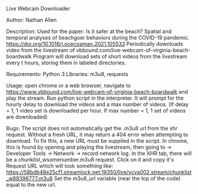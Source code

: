 Live Webcam Downloader

Author: Nathan Allen

Description: Used for the paper: Is it safer at the beach? Spatial and temporal analyses of beachgoer behaviors during the COVID-19 pandemic.
https://doi.org/10.1016/j.ocecoaman.2021.105533 Periodically downloads video from the livestream of 
             vbbound.com/live-webcam-of-virginia-beach-boardwalk
             Program will download sets of short videos from the livestream every t hours, storing them in labeled directories.

Requirements: 
Python 3
Libraries: m3u8, requests
                                                                           

Usage: open chrome or a web browser, navigate to https://www.vbbound.com/live-webcam-of-virginia-beach-boardwalk and play the stream.
       Run python script in the interpreter.
       It will prompt for the hourly delay to download the videos and a max number of videos. 
       (If delay = 1, 1 video set is downloaded per hour. If max number = 1, 1 set of videos are downloaded)

Bugs: The script does not automatically get the .m3u8 url from the xhr request. Without a fresh URL, it may return a 404 error when attempting to download.
To fix this, a new URL must be supplied in the script. In chrome, this is found by opening and playing the livestream, then going to -> Developer Tools -> Network -> record network log.
In the XHR tab, there will be a chunklist_wsomenumber.m3u8 request. Click on it and copy it's Request URL which will look something like: https://58bdb48e25cf1.streamlock.net:19350/live/vcva002.stream/chunklist_w88396777.m3u8
Set the m3u8_url variable (near the top of the code) equal to the new url.

